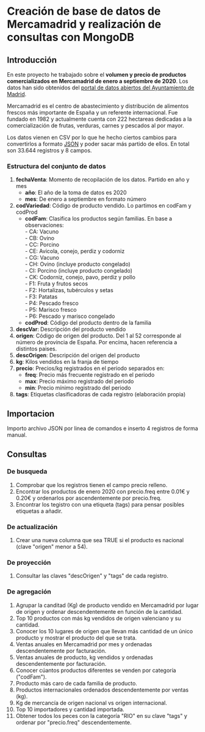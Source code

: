 # Creación de base de datos de Mercamadrid y realización de consultas con MongoDB 
## Introducción
En este proyecto he trabajado sobre el **volumen y precio de productos comercializados en Mercamadrid de enero a septiembre de 2020**. Los datos han sido obtenidos del [portal de datos abiertos del Ayuntamiento de Madrid]. 


Mercamadrid es el centro de abastecimiento y distribución de alimentos frescos más importante de España y un referente internacional. Fue fundado en 1982 y actualmente cuenta con 222 hectareas dedicadas a la comercialización de frutas, verduras, carnes y pescados al por mayor.


Los datos vienen en CSV por lo que he hecho ciertos cambios para convertirlos a formato [JSON][código JSON] y poder sacar más partido de ellos. En total son 33.644 registros y 8 campos.

[portal de datos abiertos del Ayuntamiento de Madrid]:https://datos.madrid.es/portal/site/egob/menuitem.c05c1f754a33a9fbe4b2e4b284f1a5a0/?vgnextoid=a4df993ae322b610VgnVCM1000001d4a900aRCRD&vgnextchannel=374512b9ace9f310VgnVCM100000171f5a0aRCRD&vgnextfmt=default
[código JSON]: https://github.com/pabloabap/JSON-Mercamadrid2020/blob/main/mercamadrid2020.json


### Estructura del conjunto de datos
	
1. **fechaVenta**:	Momento de recopilación de los datos. Partido en año y mes </br>
	+ **año**:	El año de la toma de datos es 2020 </br>
	+ **mes**:	De enero a septiembre en formato número </br>
2. **codVariedad**:	Código de producto vendido. Lo partimos en  codFam y codProd </br>
	+ **codFam**:	Clasifica los productos según familias. En base a observaciones: </br>
     		- CA: Vacuno </br>
      		- CB: Ovino</br>
     		- CC: Porcino</br>
     		- CE: Avicola, conejo, perdiz y codorniz</br>
      		- CG: Vacuno</br>
      		- CH: Ovino (incluye producto congelado)</br>
      		- CI: Porcino (incluye producto congelado)</br>
      		- CK: Codorniz, conejo, pavo, perdiz y pollo</br>
      		- F1: Fruta y frutos secos</br>
      		- F2: Hortalizas, tubérculos y setas</br>
      		- F3: Patatas</br>
      		- P4: Pescado fresco</br>
      		- P5: Marisco fresco</br>
      		- P6: Pescado y marisco congelado</br>
  	+ **codProd**:	Código del producto dentro de la familia</br>      
3. **descVar**:	Descripción del producto vendido</br>
4. **origen**:	Código de origen del producto. Del 1 al 52 corresponde al número de provincia de España. Por encíma, hacen referencia a distintos paises.</br>
5. **descOrigen**:	Descripción del origen del producto</br>
6. **kg**:	Kilos vendidos en la franja de tiempo</br>
7. **precio**:	Precios/kg registrados en el periodo separados en:</br>
   + **freq**:	Precio más frecuente registrado en el periodo</br>
   + **max**:	Precio máximo registrado del periodo</br>
   + **min**:	Precio mínimo registrado del periodo</br>
8. **tags**:	Etiquetas clasificadoras de cada registro (elaboración propia)</br>

## Importacion
Importo archivo JSON por linea de comandos e inserto 4 registros de forma manual.

## Consultas
### De busqueda
1. Comprobar que los registros tienen el campo precio relleno.
2. Encontrar los productos de enero 2020 con precio.freq entre 0.01€ y 0.20€ y ordenarlos por ascendentemente por precio.freq.
3. Encontrar los tegistro con una etiqueta (tags) para pensar posibles etiquetas a añadir.
### De actualización
1. Crear una nueva columna que sea TRUE si el producto es nacional (clave "origen" menor a 54).
### De proyección
1. Consultar las claves "descOrigen" y "tags" de cada registro.
### De agregación
1. Agrupar la canditad (Kg) de producto vendido en Mercamadrid por lugar de origen y ordenar descendentemente en función de la cantidad.
2. Top 10 productos con más kg vendidos de origen valenciano y su cantidad.
3. Conocer los 10 lugares de origen que llevan más cantidad de un único producto y mostrar el producto del que se trata.
4. Ventas anuales en Mercamadrid por mes y ordenadas descendentemente por facturación.
5. Ventas anuales de producto, kg vendidos y ordenadas descendentemente por facturación.
6. Conocer cúantos productos diferentes se venden por categoría ("codFam").
7. Producto más caro de cada familia de producto.
8. Productos internacionales ordenados descendentemente por ventas (kg).
9. Kg de mercancía de origen nacional vs origen internacional.
10. Top 10 importadores y cantidad importada.
11. Obtener todos los peces con la categoría "RIO" en su clave "tags" y ordenar por "precio.freq" descendentemente. 


